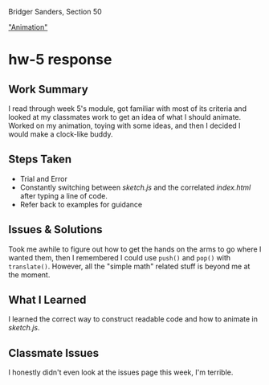 Bridger Sanders, Section 50

["Animation"](https://bridger-sanders.github.io/120-work/hw-5)

# hw-5 response

## Work Summary

I read through week 5's module, got familiar with most of its criteria and looked at my classmates work to get an idea of what I should animate. Worked on my animation, toying with some ideas, and then I decided I would make a clock-like buddy.

## Steps Taken

- Trial and Error
- Constantly switching between *sketch.js* and the correlated *index.html* after typing a line of code.
- Refer back to examples for guidance

## Issues & Solutions

Took me awhile to figure out how to get the hands on the arms to go where I wanted them, then I remembered I could use `push()` and `pop()` with `translate()`. However, all the "simple math" related stuff is beyond me at the moment.

## What I Learned

I learned the correct way to construct readable code and how to animate in *sketch.js*. 

## Classmate Issues

I honestly didn't even look at the issues page this week, I'm terrible.